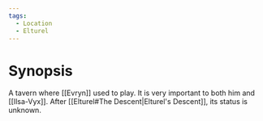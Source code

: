 ```yaml
---
tags:
  - Location
  - Elturel
---
```

# Synopsis
A tavern where [[Evryn]] used to play. It is very important to both him and [[Ilsa-Vyx]]. After [[Elturel#The Descent|Elturel's Descent]], its status is unknown.